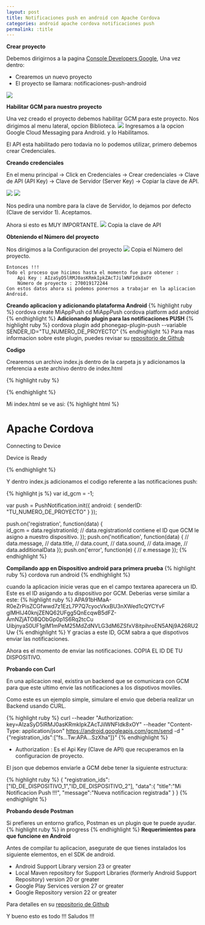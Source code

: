 ```yaml
---
layout: post
title: Notificaciones push en android con Apache Cordova
categories: android apache cordova notificaciones push
permalink: :title
---
```



**Crear proyecto**

Debemos dirigirnos a la pagina [Console Developers Google](https://console.developers.google.com), Una vez dentro:

* Crearemos un nuevo proyecto
* El proyecto se llamara: notificaciones-push-android

<img src="/assets/apache-cordova-push-android/gcm-crear-proyecto.png" />

**Habilitar GCM para nuestro proyecto**

Una vez creado el proyecto debemos habilitar GCM para este proyecto. Nos dirigimos al menu lateral, opcion Biblioteca.
<img src="/assets/apache-cordova-push-android/activar-gcm-proyecto.png" />
Ingresamos a la opcion Google Cloud Messaging para Android. y lo Habilitamos.

El API esta habilitado pero todavia no lo podemos utilizar, primero debemos crear Credenciales.

**Creando credenciales**

En el menu principal -> Click en Credenciales -> Crear credenciales -> Clave de API (API Key) -> Clave de Servidor (Server Key) -> Copiar la clave de API.

<img src="/assets/apache-cordova-push-android/crear-credenciales.png" />

<img src="/assets/apache-cordova-push-android/clave-servidor.png" />

Nos pedira una nombre para la clave de Servidor, lo dejamos por defecto (Clave de servidor 1). Aceptamos.

Ahora si esto es MUY IMPORTANTE.
<img src="/assets/apache-cordova-push-android/clave-de-api.png" />
Copia la clave de API


**Obteniendo el Número del proyecto**

Nos dirigimos a la Configuracion del proyecto
<img src="/assets/apache-cordova-push-android/configuracion-proyecto.png" />
Copia el Número del proyecto.

~~~
Entonces !!!
Todo el proceso que hicimos hasta el momento fue para obtener : 
	Api Key : AIzaSyD5lRMJ0asKRmkIpkZAcTJilWNFIdk8xOY
	Número de proyecto : 270019172244
Con estos datos ahora si podemos ponernos a trabajar en la aplicacion Android.
~~~


**Creando aplicacion y adicionando plataforma Android**
{% highlight ruby %}
cordova create MiAppPush
cd MiAppPush
cordova platform add android
{% endhighlight %}
**Adicionando plugin para las notificaciones PUSH**
{% highlight ruby %}
cordova plugin add phonegap-plugin-push --variable SENDER_ID="TU_NUMERO_DE_PROYECTO"
{% endhighlight %}
Para mas informacion sobre este plugin, puedes revisar su [repositorio de Github](https://github.com/phonegap/phonegap-plugin-push)

**Codigo**

Crearemos un archivo index.js dentro de la carpeta js y adicionamos la referencia a este archivo dentro de index.html

{% highlight ruby %}
<script type="text/javascript" src="js/index.js"></script>
{% endhighlight %}

Mi index.html se ve asi:
{% highlight html %}
<!DOCTYPE html>
<html>
    <head>
        <meta http-equiv="Content-Security-Policy" content="default-src 'self' data: gap: https://ssl.gstatic.com 'unsafe-eval'; style-src 'self' 'unsafe-inline'; media-src *">
        <meta name="format-detection" content="telephone=no">
        <meta name="msapplication-tap-highlight" content="no">
        <meta name="viewport" content="user-scalable=no, initial-scale=1, maximum-scale=1, minimum-scale=1, width=device-width">
        <link rel="stylesheet" type="text/css" href="css/index.css">
        <title>Notificaciones Push</title>
    </head>
    <body>
        <div class="app">
            <h1>Apache Cordova</h1>
            <div id="deviceready" class="blink">
                <p class="event listening">Connecting to Device</p>
                <p class="event received">Device is Ready</p>
            </div>
        </div>
        <script type="text/javascript" src="js/index.js"></script>
        <script type="text/javascript" src="cordova.js"></script>
        <script type="text/javascript" src="js/index.js"></script>
    </body>
</html>

{% endhighlight %}

Y dentro index.js adicionamos el codigo referente a las notificaciones push:

{% highlight js %}
var id_gcm = -1;

var push = PushNotification.init({
    android: {
        senderID: "TU_NUMERO_DE_PROYECTO"
    }
});

push.on('registration', function(data) {  
    id_gcm = data.registrationId; // data.registrationId contiene el ID que GCM le asigno a nuestro dispositivo.
});
push.on('notification', function(data) {
    // data.message,
    // data.title,
    // data.count,
    // data.sound,
    // data.image,
    // data.additionalData
});
push.on('error', function(e) {
    // e.message
});
{% endhighlight %}

**Compilando app en Dispositivo android para primera prueba**
{% highlight ruby %}
cordova run android
{% endhighlight %}

cuando la aplicacion inicie veras que en el campo textarea aparecera un ID. Este es el ID asigando a tu dispositivo por GCM. Deberias verse similar a este:
{% highlight ruby %}
APA91bHMaA-R0eZrPisZCGfwwd7z1EzL7P7Q7cyocVkxBU3nXWed1cQYCYvF glMHIJ40knjZENQ62UFgg5QnEcqwB5dFZ-AmNZjATO8QObGp0p1S6Rq2tcCu UibjnyaS0UF1gIM1mPeM25MdZdNVLG3dM6ZSfxV8itpihroEN5ANj9A26RU2Uw
{% endhighlight %}
Y gracias a este ID, GCM sabra a que dispotivos enviar las notificaciones.

Ahora es el momento de enviar las notificaciones. COPIA EL ID DE TU DISPOSITIVO.

**Probando con Curl**

En una aplicacion real, existira un backend que se comunicara con GCM para que este ultimo envie las notificaciones a los dispotivos moviles.

Como este es un ejemplo simple, simulare el envio que deberia realizar un Backend usando CURL.

{% highlight ruby %}
curl --header "Authorization: key=AIzaSyD5lRMJ0asKRmkIpkZAcTJilWNFIdk8xOY" --header "Content-Type: application/json" https://android.googleapis.com/gcm/send -d "{\"registration_ids\":[\"fs...Tw:APA...SzXha\"]}"
{% endhighlight %}


* Authorization : Es el Api Key (Clave de API) que recuperamos en la configuracion de proyecto.

El json que debemos enviarle a GCM debe tener la siguiente estructura:

{% highlight ruby %}
{
    "registration_ids":["ID_DE_DISPOSITIVO_1","ID_DE_DISPOSITIVO_2"],
    "data":{
        "title":"Mi Notificacion Push !!!",
        "message":"Nueva notificacion registrada"
    }
}
{% endhighlight %}

**Probando desde Postman**

Si prefieres un entorno grafico, Postman es un plugin que te puede ayudar.
{% highlight ruby %}
in progress
{% endhighlight %}
**Requerimientos para que funcione en Android**

Antes de compilar tu aplicacion, asegurate de que tienes instalados los siguiente elementos, en el SDK de android.

* Android Support Library version 23 or greater
* Local Maven repository for Support Libraries (formerly Android Support Repository) version 20 or greater
* Google Play Services version 27 or greater
* Google Repository version 22 or greater

Para detalles en su [repositorio de Github](https://github.com/phonegap/phonegap-plugin-push/blob/master/docs/INSTALLATION.md)


Y bueno esto es todo !!! 
Saludos !!! 